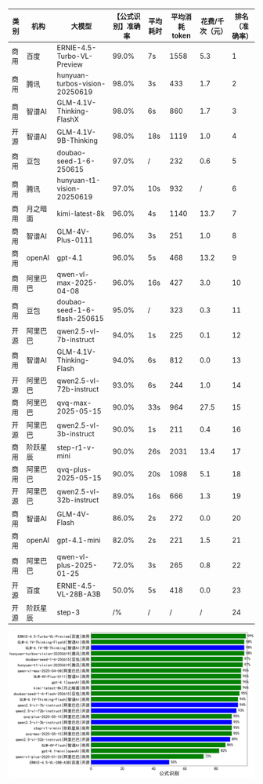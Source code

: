 
|类别|机构|大模型|【公式识别】准确率|平均耗时|平均消耗token|花费/千次（元）|排名（准确率）|
|---|---|-----|-------------------|-------|-----------|-----------|-----------|
|商用|百度|ERNIE-4.5-Turbo-VL-Preview|99.0%|7s|1558|5.3|1|
|商用|腾讯|hunyuan-turbos-vision-20250619|98.0%|3s|433|1.7|2|
|商用|智谱AI|GLM-4.1V-Thinking-FlashX|98.0%|6s|860|1.7|3|
|开源|智谱AI|GLM-4.1V-9B-Thinking|98.0%|18s|1119|1.0|4|
|商用|豆包|doubao-seed-1-6-250615|97.0%|/|232|0.6|5|
|商用|腾讯|hunyuan-t1-vision-20250619|97.0%|10s|932|/|6|
|商用|月之暗面|kimi-latest-8k|96.0%|4s|1140|13.7|7|
|商用|智谱AI|GLM-4V-Plus-0111|96.0%|3s|251|1.0|8|
|商用|openAI|gpt-4.1|96.0%|5s|468|13.2|9|
|商用|阿里巴巴|qwen-vl-max-2025-04-08|96.0%|16s|427|3.0|10|
|商用|豆包|doubao-seed-1-6-flash-250615|95.0%|/|323|0.3|11|
|开源|阿里巴巴|qwen2.5-vl-7b-instruct|94.0%|1s|225|0.1|12|
|商用|智谱AI|GLM-4.1V-Thinking-Flash|94.0%|6s|812|0.0|13|
|开源|阿里巴巴|qwen2.5-vl-72b-instruct|93.0%|6s|244|1.0|14|
|商用|阿里巴巴|qvq-max-2025-05-15|90.0%|33s|964|27.5|15|
|开源|阿里巴巴|qwen2.5-vl-3b-instruct|90.0%|1s|211|0.4|16|
|商用|阶跃星辰|step-r1-v-mini|90.0%|26s|2031|13.4|17|
|商用|阿里巴巴|qvq-plus-2025-05-15|90.0%|20s|1098|5.1|18|
|开源|阿里巴巴|qwen2.5-vl-32b-instruct|89.0%|16s|666|1.3|19|
|商用|智谱AI|GLM-4V-Flash|86.0%|2s|272|0.0|20|
|商用|openAI|gpt-4.1-mini|82.0%|2s|221|1.5|21|
|商用|阿里巴巴|qwen-vl-plus-2025-01-25|72.0%|3s|265|0.8|22|
|开源|百度|ERNIE-4.5-VL-28B-A3B|50.0%|5s|418|0.0|23|
|开源|阶跃星辰|step-3|/%|/|/|/|24|


![lin](../pic/公式识别.png)
